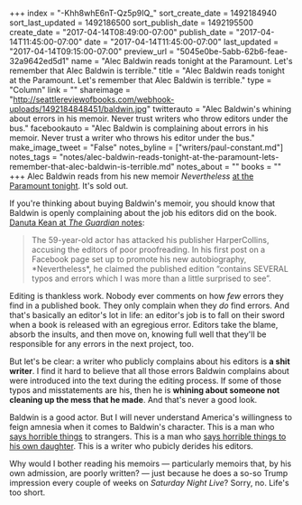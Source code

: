 +++
index = "-Khh8whE6nT-Qz5p9IQ_"
sort_create_date = 1492184940
sort_last_updated = 1492186500
sort_publish_date = 1492195500
create_date = "2017-04-14T08:49:00-07:00"
publish_date = "2017-04-14T11:45:00-07:00"
date = "2017-04-14T11:45:00-07:00"
last_updated = "2017-04-14T09:15:00-07:00"
preview_url = "5045e0be-5abb-62b6-feae-32a9642ed5d1"
name = "Alec Baldwin reads tonight at the Paramount. Let's remember that Alec Baldwin is terrible."
title = "Alec Baldwin reads tonight at the Paramount. Let's remember that Alec Baldwin is terrible."
type = "Column"
link = ""
shareimage = "http://seattlereviewofbooks.com/webhook-uploads/1492184848451/baldwin.jpg"
twitterauto = "Alec Baldwin's whining about errors in his memoir. Never trust writers who throw editors under the bus."
facebookauto = "Alec Baldwin is complaining about errors in his memoir. Never trust a writer who throws his editor under the bus."
make_image_tweet = "False"
notes_byline = ["writers/paul-constant.md"]
notes_tags = "notes/alec-baldwin-reads-tonight-at-the-paramount-lets-remember-that-alec-baldwin-is-terrible.md"
notes_about = ""
books = ""
+++
Alec Baldwin reads from his new memoir *Nevertheless* [at the Paramount tonight](https://www.lectures.org/season/special_events.php?id=467). It's sold out. 

If you're thinking about buying Baldwin's memoir, you should know that Baldwin is openly complaining about the job his editors did on the book. [Danuta Kean at *The Guardian* notes](https://www.theguardian.com/books/2017/apr/10/alec-baldwin-nevertheless-harpercollins-errors):

<blockquote>The 59-year-old actor has attacked his publisher HarperCollins, accusing the editors of poor proofreading. In his first post on a Facebook page set up to promote his new autobiography, *Nevertheless*, he claimed the published edition “contains SEVERAL typos and errors which I was more than a little surprised to see”.</blockquote>

Editing is thankless work. Nobody ever comments on how *few* errors they find in a published book. They only complain when they *do* find errors. And that's basically an editor's lot in life: an editor's job is to fall on their sword when a book is released with an egregious error. Editors take the blame, absorb the insults, and then move on, knowing full well that they'll be responsible for any errors in the next project, too.

But let's be clear: a writer who publicly complains about his editors is **a shit writer**. I find it hard to believe that all those errors Baldwin complains about were introduced into the text during the editing process. If some of those typos and misstatements are his, then he is **whining about someone not cleaning up the mess that he made**. And that's never a good look.

Baldwin is a good actor. But I will never understand America's willingness to feign amnesia when it comes to Baldwin's character. This is a man who [says horrible things](http://pagesix.com/2013/11/26/msnbc-fires-alec-baldwin/) to strangers. This is a man who [says horrible things to his own daughter](https://www.youtube.com/watch?v=8J0-ZatDHug). This is a writer who pubicly derides his editors. 

Why would I bother reading his memoirs — particularly memoirs that, by his own admission, are poorly written?  — just because he does a so-so Trump impression every couple of weeks on *Saturday Night Live*? Sorry, no. Life's too short.
